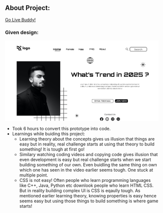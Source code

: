 ## About Project:

[Go Live Buddy!](https://tushar-ojha-street-style-landing-page.netlify.app/)

### Given design:
![Design Image](/Design.png "Design Title")

- Took 6 hours to convert this prototype into code.
- Learnings while buiding this project:
  - Learning theory about the concepts gives us illusion that things are easy but in reality, real challenge starts at using that theory to build something! It is tough at first go!
  - Similary watching coding videos and copying code gives illusion that even development is easy but real challenge starts when we start building something of our own. Even buidling the same thing on own which one has seen in the video earlier seems tough. One stuck at multiple point.
  - CSS is not easy! Often people who learn programming languages like C++, Java, Python etc downlook people who learn HTML CSS. But in reality building complex UI is CSS is eqaully tough. As mentioned earlier learning theory, knowing properties is easy hence seems easy but using those things to build something is where game starts!
